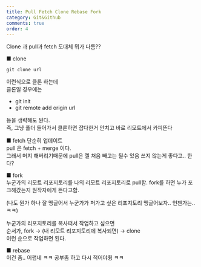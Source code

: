 ```yaml
---
title: Pull Fetch Clone Rebase Fork
category: Git&Github
comments: true
order: 4
---
```


Clone 과 pull과 fetch 도대체 뭐가 다름??

■ clone
```git
git clone url
```
이런식으로 클론 하는데  
클론일 경우에는   
- git init
- git remote add origin url  


등을 생략해도 된다.  
즉, 그냥 폴더 들어가서 클론하면 잡다한거 안치고 바로 리모트에서 카피뜬다 


■ fetch 단순히 업데이트  
pull 은  fetch + merge 이다.  
그래서 머지 해버리기때문에 pull은 젤 처음 빼고는 될수 있음 쓰지 않는게 좋다고.. 한다?

■ ️️fork  
누군가의 리모트 리포지토리를 나의 리모트 리포지토리로 pull함.
fork를 하면 누가 포크해갔는지 원작자에게 뜬다고함.  

(나도 뭔가 하나 잘 맹글어서 누군가가 퍼가고 싶은 리포지토리 맹글어보자.. 언젠가는.. ㅋㅋ)  

누군가의 리포지토리를 복사떠서 작업하고 싶으면  
순서가, fork -> (내 리모트 리포지토리에 복사되면) -> clone   
이런 순으로 작업하면 된다.

■ rebase  
이건 좀.. 어렵네 ㅋㅋ  공부좀 하고 다시 적어야쥥 ㅋㅋ



